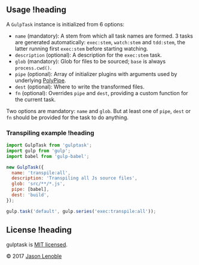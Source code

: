 ## Usage !heading

A `GulpTask` instance is initialized from 6 options:

* `name` (mandatory): A stem from which all task names are formed. 3 tasks are generated automatically: `exec:stem`, `watch:stem` and `tdd:stem`, the latter running first `exec:stem` before starting watching.
* `description` (optional): A description for the `exec:stem` task.
* `glob` (mandatory): Glob for files to be sourced; `base` is always `process.cwd()`.
* `pipe` (optional): Array of initializer plugins with arguments used by underlying [PolyPipe](https://www.npmjs.com/package/polypipe).
* `dest` (optional): Where to write the transformed files.
* `fn` (optional): Overrides `pipe` and `dest`, providing a custom function for the current task.

Two options are mandatory: `name` and `glob`. But at least one of `pipe`, `dest` or `fn` should be provided for the task to do anything.

### Transpiling example !heading

```js
import GulpTask from 'gulptask';
import gulp from 'gulp';
import babel from 'gulp-babel';

new GulpTask({
  name: 'transpile:all',
  description: 'Transpiling all Js source files',
  glob: 'src/**/*.js',
  pipe: [babel],
  dest: 'build',
});

gulp.task('default', gulp.series('exec:transpile:all'));
```

## License !heading

gulptask is [MIT licensed](./LICENSE).

© 2017 [Jason Lenoble](mailto:jason.lenoble@gmail.com)
